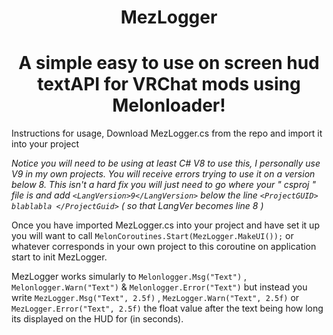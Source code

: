 <h1><center> MezLogger </center></h1>
<h1><center> A simple easy to use on screen hud textAPI for VRChat mods using Melonloader!</center></h1>

Instructions for usage, Download MezLogger.cs from the repo and import it into your project

_Notice you will need to be using at least C# V8 to use this, I personally use V9 in my own projects. You will receive 
errors trying to use it on a version below 8. This isn't a hard fix you will just need to go where your " csproj " file is and add `<LangVersion>9</LangVersion>` below the line `<ProjectGUID> blablabla </ProjectGuid>` ( so that LangVer becomes line 8 )_

Once you have imported MezLogger.cs into your project and have set it up you will want to call `MelonCoroutines.Start(MezLogger.MakeUI());`  or whatever corresponds in your own project to this coroutine on application start to init MezLogger.

MezLogger works simularly to `Melonlogger.Msg("Text")` , `Melonlogger.Warn("Text")` & `Melonlogger.Error("Text")` but instead you write `MezLogger.Msg("Text", 2.5f)` , `MezLogger.Warn("Text", 2.5f)` or `MezLogger.Error("Text", 2.5f)` the float value after the text being how long its displayed on the HUD for (in seconds).
